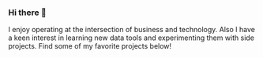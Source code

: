 ### Hi there 👋

I enjoy operating at the intersection of business and technology. Also I have a keen interest in learning new data tools and experimenting them with side projects. 
Find some of my favorite projects below!


